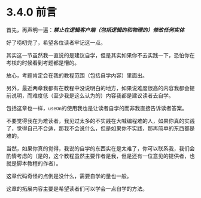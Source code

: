 # 3.4.0 前言

首先，再声明一遍：***禁止在逻辑客户端（包括逻辑的和物理的）修改任何实体***

好了唠叨完了，希望各位读者牢记这一点。

其实这一节虽然我一直说的是建议自学，但是其实如果你不去实践一下，恐怕你在考核的时候看到考题都是懵的。

放心，考题肯定会在我的教程范围（包括自学内容）里面出。

另外，最近两章我都有在教程中没说明白的地方，如果说难度很高的内容我都会提前说明，而难度低（至少我是这么认为的）内容我都是建议读者去自学。

包括这章也一样，`useOn`的使用我也是让读者自学的而非我直接告诉读者答案。

不要觉得我在为难读者，我见过太多的不实践在大喊编程难的人，如果你真的实践了，觉得自己不合适，那我不会说什么，但是如果你不实践，那再简单的东西都是难的。

当然，如果你真的觉得，我说的自学的东西实在是太难了，你可以联系我，我们会酌情考虑的（是的，这个教程虽然主要作者是我，但是还有一位意见的提供者，也就是脚本教程的作者）。

这章代码奇怪的点倒是没什么，需要自学的量也一般。

这章的拓展内容主要是希望读者们可以学会一点自学的方法。